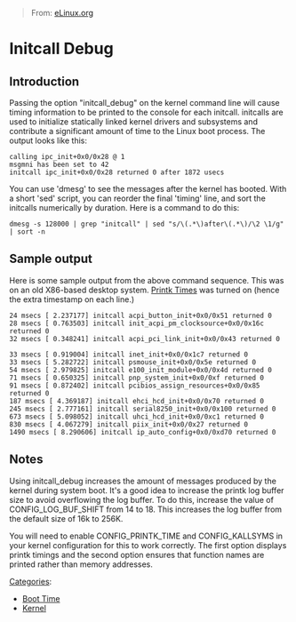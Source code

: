 > From: [eLinux.org](http://eLinux.org/Initcall_Debug "http://eLinux.org/Initcall_Debug")


# Initcall Debug



## Introduction

Passing the option "initcall\_debug" on the kernel command line will
cause timing information to be printed to the console for each initcall.
initcalls are used to initialize statically linked kernel drivers and
subsystems and contribute a significant amount of time to the Linux boot
process. The output looks like this:

    calling ipc_init+0x0/0x28 @ 1
    msgmni has been set to 42
    initcall ipc_init+0x0/0x28 returned 0 after 1872 usecs

You can use 'dmesg' to see the messages after the kernel has booted.
With a short 'sed' script, you can reorder the final 'timing' line, and
sort the initcalls numerically by duration. Here is a command to do
this:

    dmesg -s 128000 | grep "initcall" | sed "s/\(.*\)after\(.*\)/\2 \1/g" | sort -n

## Sample output

Here is some sample output from the above command sequence. This was on
an old X86-based desktop system. [Printk
Times](http://eLinux.org/Printk_Times "Printk Times") was turned on (hence the extra
timestamp on each line.)

    24 msecs [ 2.237177] initcall acpi_button_init+0x0/0x51 returned 0
    28 msecs [ 0.763503] initcall init_acpi_pm_clocksource+0x0/0x16c
    returned 0
    32 msecs [ 0.348241] initcall acpi_pci_link_init+0x0/0x43 returned 0
    
    33 msecs [ 0.919004] initcall inet_init+0x0/0x1c7 returned 0
    33 msecs [ 5.282722] initcall psmouse_init+0x0/0x5e returned 0
    54 msecs [ 2.979825] initcall e100_init_module+0x0/0x4d returned 0
    71 msecs [ 0.650325] initcall pnp_system_init+0x0/0xf returned 0
    91 msecs [ 0.872402] initcall pcibios_assign_resources+0x0/0x85
    returned 0
    187 msecs [ 4.369187] initcall ehci_hcd_init+0x0/0x70 returned 0
    245 msecs [ 2.777161] initcall serial8250_init+0x0/0x100 returned 0
    673 msecs [ 5.098052] initcall uhci_hcd_init+0x0/0xc1 returned 0
    830 msecs [ 4.067279] initcall piix_init+0x0/0x27 returned 0
    1490 msecs [ 8.290606] initcall ip_auto_config+0x0/0xd70 returned 0

## Notes

Using initcall\_debug increases the amount of messages produced by the
kernel during system boot. It's a good idea to increase the printk log
buffer size to avoid overflowing the log buffer. To do this, increase
the value of CONFIG\_LOG\_BUF\_SHIFT from 14 to 18. This increases the
log buffer from the default size of 16k to 256K.

You will need to enable CONFIG\_PRINTK\_TIME and CONFIG\_KALLSYMS in
your kernel configuration for this to work correctly. The first option
displays printk timings and the second option ensures that function
names are printed rather than memory addresses.


[Categories](http://eLinux.org/Special:Categories "Special:Categories"):

-   [Boot Time](http://eLinux.org/Category:Boot_Time "Category:Boot Time")
-   [Kernel](http://eLinux.org/Category:Kernel "Category:Kernel")

